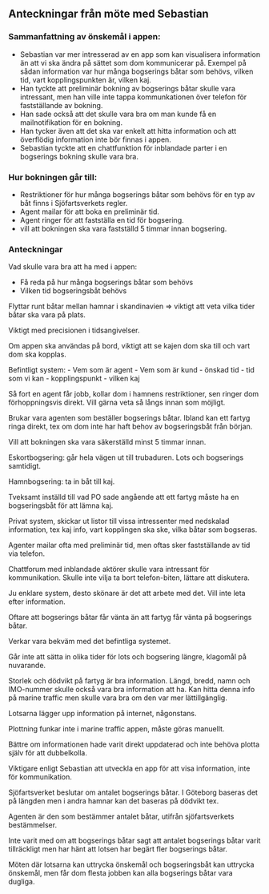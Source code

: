 ## Anteckningar från möte med Sebastian

### Sammanfattning av önskemål i appen:
- Sebastian var mer intresserad av en app som kan visualisera information än att vi ska ändra på sättet som dom kommunicerar på.
  Exempel på sådan information var hur många bogserings båtar som behövs, vilken tid, vart kopplingspunkten är, vilken kaj. 
- Han tyckte att preliminär bokning av bogserings båtar skulle vara intressant, men han ville inte tappa kommunkationen över telefon för fastställande av bokning.
- Han sade också att det skulle vara bra om man kunde få en mailnotifikation för en bokning. 
- Han tycker även att det ska var enkelt att hitta information och att överflödig information inte bör finnas i appen.
- Sebastian tyckte att en chattfunktion för inblandade parter i en bogserings bokning skulle vara bra.

### Hur bokningen går till:
- Restriktioner för hur många bogserings båtar som behövs för en typ av båt finns i Sjöfartsverkets regler.
- Agent mailar för att boka en preliminär tid.
- Agent ringer för att fastställa en tid för bogsering.
- vill att bokningen ska vara fastställd 5 timmar innan bogsering.

### Anteckningar
Vad skulle vara bra att ha med i appen:
- Få reda på hur många bogserings båtar som behövs
- Vilken tid bogseringsbåt behövs


Flyttar runt båtar mellan hamnar i skandinavien => viktigt att veta vilka tider båtar ska vara på plats.

Viktigt med precisionen i tidsangivelser.

Om appen ska användas på bord, viktigt att se kajen dom ska till och vart dom ska kopplas.

Befintligt system:
    - Vem som är agent
    - Vem som är kund
    - önskad tid
    - tid som vi kan
    - kopplingspunkt
    - vilken kaj

Så fort en agent får jobb, kollar dom i hamnens restriktioner, sen ringer dom förhoppningsvis direkt. Vill gärna veta så långs innan som möjligt.

Brukar vara agenten som beställer bogserings båtar. Ibland kan ett fartyg ringa direkt, tex om dom inte har haft behov av bogseringsbåt från början.

Vill att bokningen ska vara säkerställd minst 5 timmar innan.

Eskortbogsering: går hela vägen ut till trubaduren. Lots och bogserings samtidigt.

Hamnbogsering: ta in båt till kaj.

Tveksamt inställd till vad PO sade angående att ett fartyg måste ha en bogseringsbåt för att lämna kaj.

Privat system, skickar ut listor till vissa intressenter med nedskalad information, tex kaj info, vart kopplingen ska ske, vilka båtar som bogseras.

Agenter mailar ofta med preliminär tid, men oftas sker fastställande av tid via telefon.

Chattforum med inblandade aktörer skulle vara intressant för kommunikation. Skulle inte vilja ta bort telefon-biten, lättare att diskutera.

Ju enklare system, desto skönare är det att arbete med det. Vill inte leta efter information.

Oftare att bogserings båtar får vänta än att fartyg får vänta på bogserings båtar.

Verkar vara bekväm med det befintliga systemet. 

Går inte att sätta in olika tider för lots och bogsering längre, klagomål på nuvarande.

Storlek och dödvikt på fartyg är bra information. Längd, bredd, namn och IMO-nummer skulle också vara bra information att ha. Kan hitta denna info på marine traffic men skulle vara bra om den var mer lättillgänglig.

Lotsarna lägger upp information på internet, någonstans.

Plottning funkar inte i marine traffic appen, måste göras manuellt.

Bättre om informationen hade varit direkt uppdaterad och inte behöva plotta själv för att dubbelkolla.

Viktigare enligt Sebastian att utveckla en app för att visa information, inte för kommunikation.

Sjöfartsverket beslutar om antalet bogserings båtar. I Göteborg baseras det på längden men i andra hamnar kan det baseras på dödvikt tex.

Agenten är den som bestämmer antalet båtar, utifrån sjöfartsverkets bestämmelser.

Inte varit med om att bogserings båtar sagt att antalet bogserings båtar varit tillräckligt men har hänt att lotsen har begärt fler bogserings båtar.

Möten där lotsarna kan uttrycka önskemål och bogseringsbåt kan uttrycka önskemål, men får dom flesta jobben kan alla bogserings båtar vara dugliga.




